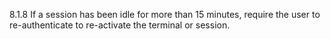 8.1.8 If a session has been idle for 
more than 15 minutes, require the user 
to re-authenticate to re-activate the 
terminal or session. 


